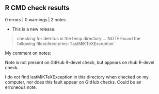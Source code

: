 ## R CMD check results

0 errors | 0 warnings | 2 notes

* This is a new release.


> checking for detritus in the temp directory ... NOTE
  Found the following files/directories:
    'lastMiKTeXException'

My comment on notes:

Note is not present on GitHub R-devel check, but appears on rhub R-devel check. 

I do not find lastMiKTeXException in this directory when checked on my computer, nor does this fault appear on GitHub checks. Could be an erroneous note. 

